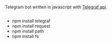 Telegram bot written in javascript with [Telegraf api](https://github.com/telegraf/telegraf).
##
- npm install telegraf
-  npm install request
-  npm install path
-  npm install fs


